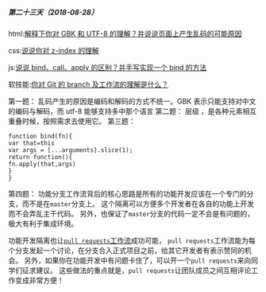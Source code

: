 ##### 第二十三天（2018-08-28）

html:[解释下你对 GBK 和 UTF-8 的理解？并说说页面上产生乱码的可能原因](https://github.com/zivenday/learning/issues/91)

css:[说说你对 z-index 的理解](https://github.com/zivenday/learning/issues/92)

js:[说说 bind、call、apply 的区别？并手写实现一个 bind 的方法](https://github.com/zivenday/learning/issues/93)

软技能:[你对 Git 的 branch 及工作流的理解是什么？](https://github.com/zivenday/learning/issues/94)

第一题：
乱码产生的原因是编码和解码的方式不统一。GBK 表示只能支持对中文的编码与解码，而 utf-8 能够支持多中那个语言
第二题：
层级 ，是各种元素相互重叠时候，按照需求去使用它。
第三题：

```
function bind(fn){
var that=this
var args = [...arguments].slice(1);
return function(){
fn.apply(that,args)
}
}
```

第四题：
功能分支工作流背后的核心思路是所有的功能开发应该在一个专门的分支，而不是在`master`分支上。 这个隔离可以方便多个开发者在各自的功能上开发而不会弄乱主干代码。 另外，也保证了`master`分支的代码一定不会是有问题的，极大有利于集成环境。

功能开发隔离也让[`pull requests`工作流](https://github.com/xirong/my-git/blob/master/pull-request.md)成功可能， `pull requests`工作流能为每个分支发起一个讨论，在分支合入正式项目之前，给其它开发者有表示赞同的机会。 另外，如果你在功能开发中有问题卡住了，可以开一个`pull requests`来向同学们征求建议。 这些做法的重点就是，`pull requests`让团队成员之间互相评论工作变成非常方便！
